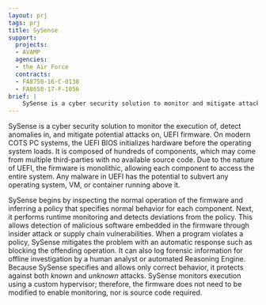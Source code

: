 ```yaml
---
layout: prj
tags: prj
title: SySense
support:
  projects:
  - AVAMP
  agencies:
  - the Air Force
  contracts:
  - FA8750-16-C-0138
  - FA8650-17-F-1056
brief: |
    SySense is a cyber security solution to monitor and mitigate attacks on UEFI firmware.
---
```



SySense is a cyber security solution to monitor the execution of, detect anomalies in, and mitigate potential attacks on, UEFI firmware. On modern COTS PC systems, the UEFI BIOS initializes hardware before the operating system loads. It is composed of hundreds of components, which may come from multiple third-parties with no available source code. Due to the nature of UEFI, the firmware is monolithic, allowing each component to access the entire system. Any malware in UEFI has the potential to subvert any operating system, VM, or container running above it.

SySense begins by inspecting the normal operation of the firmware and inferring a policy that specifies normal behavior for each component. Next, it performs runtime monitoring and detects deviations from the policy. This allows detection of malicious software embedded in the firmware through insider attack or supply chain vulnerabilities. When a program violates a policy, SySense mitigates the problem with an automatic response such as blocking the offending operation. It can also log forensic information for offline investigation by a human analyst or automated Reasoning Engine. Because SySense specifies and allows only correct behavior, it protects against both _known_ and _unknown_ attacks. SySense monitors execution using a custom hypervisor; therefore, the firmware does not need to be modified to enable monitoring, nor is source code required.
